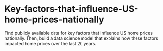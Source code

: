 # Key-factors-that-influence-US-home-prices-nationally
Find publicly available data for key factors that influence US home prices nationally. Then, build a data science model that explains how these factors impacted home prices over the last 20 years.
